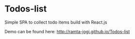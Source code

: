 # Todos-list
Simple SPA to collect todo items build with React.js

Demo can be found here:
http://ramta-jogi.github.io/Todos-list
